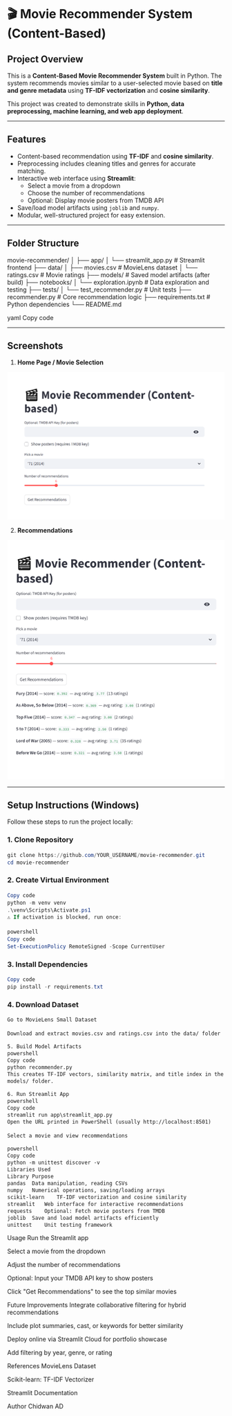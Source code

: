 # 🎬 Movie Recommender System (Content-Based)

## Project Overview

This is a **Content-Based Movie Recommender System** built in Python. The system recommends movies similar to a user-selected movie based on **title and genre metadata** using **TF-IDF vectorization** and **cosine similarity**.  

This project was created to demonstrate skills in **Python, data preprocessing, machine learning, and web app deployment**.

---

## Features

- Content-based recommendation using **TF-IDF** and **cosine similarity**.
- Preprocessing includes cleaning titles and genres for accurate matching.
- Interactive web interface using **Streamlit**:
  - Select a movie from a dropdown
  - Choose the number of recommendations
  - Optional: Display movie posters from TMDB API
- Save/load model artifacts using `joblib` and `numpy`.
- Modular, well-structured project for easy extension.

---

## Folder Structure

movie-recommender/
│
├── app/
│ └── streamlit_app.py # Streamlit frontend
├── data/
│ ├── movies.csv # MovieLens dataset
│ └── ratings.csv # Movie ratings
├── models/ # Saved model artifacts (after build)
├── notebooks/
│ └── exploration.ipynb # Data exploration and testing
├── tests/
│ └── test_recommender.py # Unit tests
├── recommender.py # Core recommendation logic
├── requirements.txt # Python dependencies
└── README.md

yaml
Copy code

---

## Screenshots


1. **Home Page / Movie Selection**

![Movie Selection](screenshots/movie_selection.png)

2. **Recommendations**

![Recommendations](screenshots/recommendations.png)

---

## Setup Instructions (Windows)

Follow these steps to run the project locally:

### 1. Clone Repository
```powershell
git clone https://github.com/YOUR_USERNAME/movie-recommender.git
cd movie-recommender
```
### 2. Create Virtual Environment
```powershell
Copy code
python -m venv venv
.\venv\Scripts\Activate.ps1
⚠️ If activation is blocked, run once:

powershell
Copy code
Set-ExecutionPolicy RemoteSigned -Scope CurrentUser
```
### 3. Install Dependencies
```powershell
Copy code
pip install -r requirements.txt
```
### 4. Download Dataset
```
Go to MovieLens Small Dataset

Download and extract movies.csv and ratings.csv into the data/ folder

```
```
5. Build Model Artifacts
powershell
Copy code
python recommender.py
This creates TF-IDF vectors, similarity matrix, and title index in the models/ folder.

```
```
6. Run Streamlit App
powershell
Copy code
streamlit run app\streamlit_app.py
Open the URL printed in PowerShell (usually http://localhost:8501)

Select a movie and view recommendations
```
```7. Run Unit Tests (Optional)
powershell
Copy code
python -m unittest discover -v
Libraries Used
Library	Purpose
pandas	Data manipulation, reading CSVs
numpy	Numerical operations, saving/loading arrays
scikit-learn	TF-IDF vectorization and cosine similarity
streamlit	Web interface for interactive recommendations
requests	Optional: Fetch movie posters from TMDB
joblib	Save and load model artifacts efficiently
unittest	Unit testing framework
```
Usage
Run the Streamlit app

Select a movie from the dropdown

Adjust the number of recommendations

Optional: Input your TMDB API key to show posters

Click "Get Recommendations" to see the top similar movies

Future Improvements
Integrate collaborative filtering for hybrid recommendations

Include plot summaries, cast, or keywords for better similarity

Deploy online via Streamlit Cloud for portfolio showcase

Add filtering by year, genre, or rating

References
MovieLens Dataset

Scikit-learn: TF-IDF Vectorizer

Streamlit Documentation

Author
Chidwan AD
